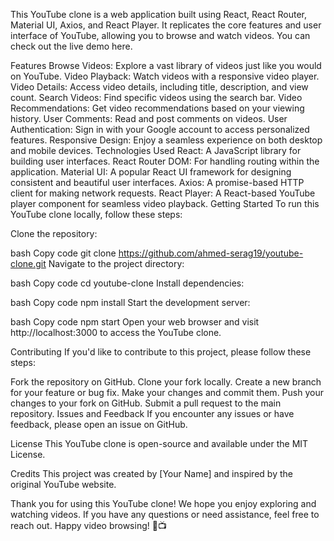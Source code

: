 This YouTube clone is a web application built using React, React Router, Material UI, Axios, and React Player. It replicates the core features and user interface of YouTube, allowing you to browse and watch videos. You can check out the live demo here.

Features
Browse Videos: Explore a vast library of videos just like you would on YouTube.
Video Playback: Watch videos with a responsive video player.
Video Details: Access video details, including title, description, and view count.
Search Videos: Find specific videos using the search bar.
Video Recommendations: Get video recommendations based on your viewing history.
User Comments: Read and post comments on videos.
User Authentication: Sign in with your Google account to access personalized features.
Responsive Design: Enjoy a seamless experience on both desktop and mobile devices.
Technologies Used
React: A JavaScript library for building user interfaces.
React Router DOM: For handling routing within the application.
Material UI: A popular React UI framework for designing consistent and beautiful user interfaces.
Axios: A promise-based HTTP client for making network requests.
React Player: A React-based YouTube player component for seamless video playback.
Getting Started
To run this YouTube clone locally, follow these steps:

Clone the repository:

bash
Copy code
git clone https://github.com/ahmed-serag19/youtube-clone.git
Navigate to the project directory:

bash
Copy code
cd youtube-clone
Install dependencies:

bash
Copy code
npm install
Start the development server:

bash
Copy code
npm start
Open your web browser and visit http://localhost:3000 to access the YouTube clone.

Contributing
If you'd like to contribute to this project, please follow these steps:

Fork the repository on GitHub.
Clone your fork locally.
Create a new branch for your feature or bug fix.
Make your changes and commit them.
Push your changes to your fork on GitHub.
Submit a pull request to the main repository.
Issues and Feedback
If you encounter any issues or have feedback, please open an issue on GitHub.

License
This YouTube clone is open-source and available under the MIT License.

Credits
This project was created by [Your Name] and inspired by the original YouTube website.

Thank you for using this YouTube clone! We hope you enjoy exploring and watching videos. If you have any questions or need assistance, feel free to reach out. Happy video browsing! 🎥📺
